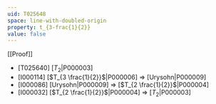 ```yaml
---
uid: T025648
space: line-with-doubled-origin
property: t_{3-frac{1}{2}}
value: false
---
```

[[Proof]]

* [T025640] [$T_2$|P000003]
* [I000114] [$T_{3 \frac{1}{2}}$|P000006] => [Urysohn|P000009]
* [I000086] [Urysohn|P000009] => [$T_{2 \frac{1}{2}}$|P000004]
* [I000032] [$T_{2 \frac{1}{2}}$|P000004] => [$T_2$|P000003]

